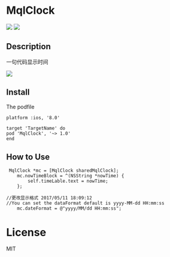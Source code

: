 # MqlClock
![](https://img.shields.io/github/license/mashape/apistatus.svg)
![](https://img.shields.io/badge/pod-v1.0-yellowgreen.svg)


## Description

一句代码显示时间

![](http://o9rpnyegw.bkt.clouddn.com/MqlClock.gif)  

## Install
The podfile   

```
platform :ios, '8.0'

target 'TargetName' do
pod 'MqlClock', '~> 1.0'
end
```


## How to Use

```
 MqlClock *mc = [MqlClock sharedMqlClock];
    mc.nowTimeBlock = ^(NSString *nowTime) {
        self.timeLable.text = nowTime;
    };

```

```
//更改显示格式 2017/05/11 18:09:12
//You can set the dataFormat default is yyyy-MM-dd HH:mm:ss
	mc.dateFormat = @"yyyy/MM/dd HH:mm:ss";
```

# License
MIT
